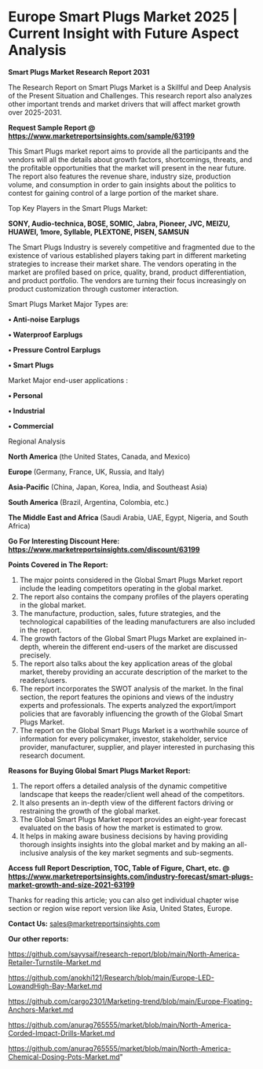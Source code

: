  # Europe Smart Plugs Market 2025 | Current Insight with Future Aspect Analysis

<strong>Smart Plugs Market Research Report 2031</strong>

The Research Report on Smart Plugs Market is a Skillful and Deep Analysis of the Present Situation and Challenges. This research report also analyzes other important trends and market drivers that will affect market growth over 2025-2031.

<strong>Request Sample Report @ <a href=https://www.marketreportsinsights.com/sample/63199>https://www.marketreportsinsights.com/sample/63199</a></strong>

This Smart Plugs market report aims to provide all the participants and the vendors will all the details about growth factors, shortcomings, threats, and the profitable opportunities that the market will present in the near future. The report also features the revenue share, industry size, production volume, and consumption in order to gain insights about the politics to contest for gaining control of a large portion of the market share.

Top Key Players in the Smart Plugs Market:

<strong>SONY, Audio-technica, BOSE, SOMIC, Jabra, Pioneer, JVC, MEIZU, HUAWEI, 1more, Syllable, PLEXTONE, PISEN, SAMSUN</strong>

The Smart Plugs Industry is severely competitive and fragmented due to the existence of various established players taking part in different marketing strategies to increase their market share. The vendors operating in the market are profiled based on price, quality, brand, product differentiation, and product portfolio. The vendors are turning their focus increasingly on product customization through customer interaction.

Smart Plugs Market Major Types are:

<strong>• Anti-noise Earplugs

• Waterproof Earplugs

• Pressure Control Earplugs

• Smart Plugs</strong>

Market Major end-user applications :

<strong>• Personal

• Industrial

• Commercial</strong>

Regional Analysis

</u><strong><b>North America</b></strong> (the United States, Canada, and Mexico)

<strong><b>Europe </b></strong>(Germany, France, UK, Russia, and Italy)

<strong><b>Asia-Pacific</b></strong> (China, Japan, Korea, India, and Southeast Asia)

<strong><b>South America</b></strong> (Brazil, Argentina, Colombia, etc.)

<strong><b>The Middle East and Africa</b></strong> (Saudi Arabia, UAE, Egypt, Nigeria, and South Africa)

<strong>Go For Interesting Discount Here: <a href=https://www.marketreportsinsights.com/discount/63199>https://www.marketreportsinsights.com/discount/63199</a></strong>

<strong>Points Covered in The Report:</strong>
<ol>
  <li>The major points considered in the Global Smart Plugs Market report include the leading competitors operating in the global market.</li>
  <li>The report also contains the company profiles of the players operating in the global market.</li>
  <li>The manufacture, production, sales, future strategies, and the technological capabilities of the leading manufacturers are also included in the report.</li>
  <li>The growth factors of the Global Smart Plugs Market are explained in-depth, wherein the different end-users of the market are discussed precisely.</li>
  <li>The report also talks about the key application areas of the global market, thereby providing an accurate description of the market to the readers/users.</li>
  <li>The report incorporates the SWOT analysis of the market. In the final section, the report features the opinions and views of the industry experts and professionals. The experts analyzed the export/import policies that are favorably influencing the growth of the Global Smart Plugs Market.</li>
  <li>The report on the Global Smart Plugs Market is a worthwhile source of information for every policymaker, investor, stakeholder, service provider, manufacturer, supplier, and player interested in purchasing this research document.</li>
</ol>
<strong>Reasons for Buying Global Smart Plugs Market Report:</strong>

<ol>
  <li>The report offers a detailed analysis of the dynamic competitive landscape that keeps the reader/client well ahead of the competitors.</li>
  <li>It also presents an in-depth view of the different factors driving or restraining the growth of the global market.</li>
  <li>The Global Smart Plugs Market report provides an eight-year forecast evaluated on the basis of how the market is estimated to grow.</li>
  <li>It helps in making aware business decisions by having providing thorough insights insights into the global market and by making an all-inclusive analysis of the key market segments and sub-segments.</li>
</ol>
<strong>Access full Report Description, TOC, Table of Figure, Chart, etc. @ <a href=https://www.marketreportsinsights.com/industry-forecast/smart-plugs-market-growth-and-size-2021-63199>https://www.marketreportsinsights.com/industry-forecast/smart-plugs-market-growth-and-size-2021-63199</a></strong>


Thanks for reading this article; you can also get individual chapter wise section or region wise report version like Asia, United States, Europe.

<strong>Contact Us:</strong>
sales@marketreportsinsights.com

<strong>Our other reports:</strong>

<a href=https://github.com/sayysaif/research-report/blob/main/North-America-Retailer-Turnstile-Market.md>https://github.com/sayysaif/research-report/blob/main/North-America-Retailer-Turnstile-Market.md</a>

<a href=https://github.com/anokhi121/Research/blob/main/Europe-LED-LowandHigh-Bay-Market.md>https://github.com/anokhi121/Research/blob/main/Europe-LED-LowandHigh-Bay-Market.md</a>

<a href=https://github.com/cargo2301/Marketing-trend/blob/main/Europe-Floating-Anchors-Market.md>https://github.com/cargo2301/Marketing-trend/blob/main/Europe-Floating-Anchors-Market.md</a>

<a href=https://github.com/anurag765555/market/blob/main/North-America-Corded-Impact-Drills-Market.md>https://github.com/anurag765555/market/blob/main/North-America-Corded-Impact-Drills-Market.md</a>

<a href=https://github.com/anurag765555/market/blob/main/North-America-Chemical-Dosing-Pots-Market.md>https://github.com/anurag765555/market/blob/main/North-America-Chemical-Dosing-Pots-Market.md</a>"

